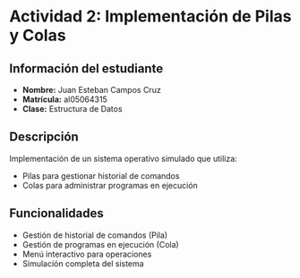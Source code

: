 # Actividad 2: Implementación de Pilas y Colas

## Información del estudiante
- **Nombre:** Juan Esteban Campos Cruz
- **Matrícula:** al05064315
- **Clase:** Estructura de Datos

## Descripción
Implementación de un sistema operativo simulado que utiliza:
- Pilas para gestionar historial de comandos
- Colas para administrar programas en ejecución



## Funcionalidades
- Gestión de historial de comandos (Pila)
- Gestión de programas en ejecución (Cola)
- Menú interactivo para operaciones
- Simulación completa del sistema

